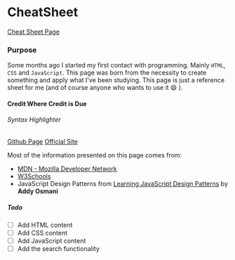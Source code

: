 # CheatSheet
[Cheat Sheet Page](https://ndot.github.io/CheatSheet)

### Purpose

Some months ago I started my first contact with programming. Mainly `HTML`, `CSS` and `JavaScript`.
This page was born from the necessity to create something and apply what I've been studying.
This page is just a reference sheet for me (and of course anyone who wants to use it :smile: ).

#### Credit Where Credit is Due

###### Syntax Highlighter
[Github Page](https://github.com/isagalaev/highlight.js)
[Official Site](https://highlightjs.org)

Most of the information presented on this page comes from:
* [MDN - Mozilla Developer Network](https://developer.mozilla.org)
* [W3Schools](http://www.w3schools.com/)
* JavaScript Design Patterns from [Learning JavaScript Design Patterns](https://addyosmani.com/resources/essentialjsdesignpatterns/book/index.html) by **Addy Osmani**

##### Todo

- [ ] Add HTML content
- [ ] Add CSS content
- [ ] Add JavaScript content
- [ ] Add the search functionality